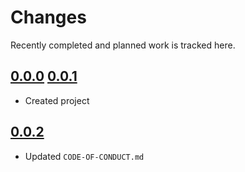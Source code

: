 # Changes
Recently completed and planned work is tracked here.

## [0.0.0](.) [0.0.1](.)
- Created project

## [0.0.2](.)
- Updated `CODE-OF-CONDUCT.md`

